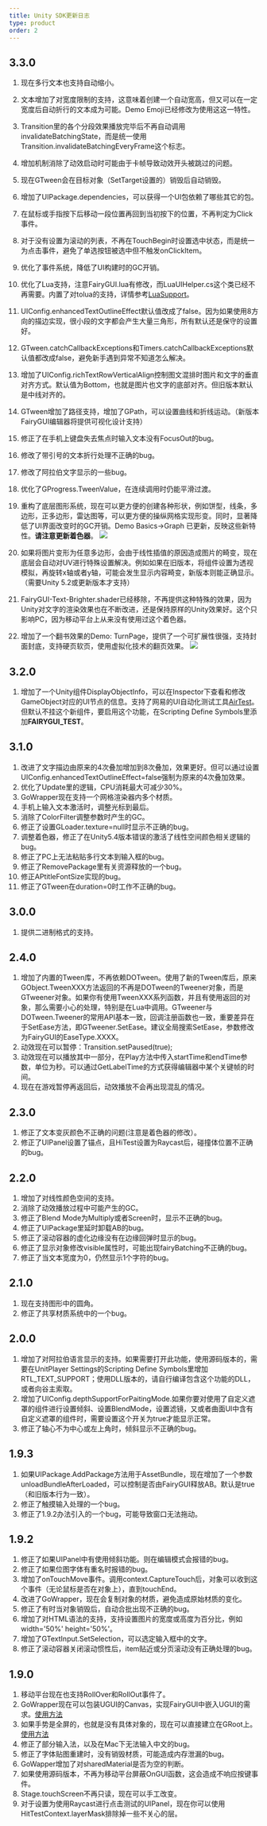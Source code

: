 ```yaml
---
title: Unity SDK更新日志
type: product
order: 2
---
```


## 3.3.0
1. 现在多行文本也支持自动缩小。
2. 文本增加了对宽度限制的支持，这意味着创建一个自动宽高，但又可以在一定宽度后自动折行的文本成为可能。Demo Emoji已经修改为使用这这一特性。
3. Transition里的各个分段效果播放完毕后不再自动调用invalidateBatchingState，而是统一使用Transition.invalidateBatchingEveryFrame这个标志。
4. 增加机制消除了动效启动时可能由于卡帧导致动效开头被跳过的问题。
5. 现在GTween会在目标对象（SetTarget设置的）销毁后自动销毁。
6. 增加了UIPackage.dependencies，可以获得一个UI包依赖了哪些其它的包。
7. 在鼠标或手指按下后移动一段位置再回到当初按下的位置，不再判定为Click事件。
8. 对于没有设置为滚动的列表，不再在TouchBegin时设置选中状态，而是统一为点击事件，避免了单选按钮被选中但不触发onClickItem。
9. 优化了事件系统，降低了UI构建时的GC开销。
10. 优化了Lua支持，注意FairyGUI.lua有修改，而LuaUIHelper.cs这个类已经不再需要。内置了对tolua的支持，详情参考[LuaSupport](https://github.com/fairygui/FairyGUI-unity/tree/master/LuaSupport)。
11. UIConfig.enhancedTextOutlineEffect默认值改成了false。因为如果使用8方向的描边实现，很小段的文字都会产生大量三角形，所有默认还是保守的设置好。
12. GTween.catchCallbackExceptions和Timers.catchCallbackExceptions默认值都改成false，避免新手遇到异常不知道怎么解决。
13. 增加了UIConfig.richTextRowVerticalAlign控制图文混排时图片和文字的垂直对齐方式。默认值为Bottom，也就是图片也文字的底部对齐。但旧版本默认是中线对齐的。
14. GTween增加了路径支持，增加了GPath，可以设置曲线和折线运动。（新版本FairyGUI编辑器将提供可视化设计支持）
15. 修正了在手机上键盘失去焦点时输入文本没有FocusOut的bug。
16. 修改了带引号的文本折行处理不正确的bug。
17. 修改了阿拉伯文字显示的一些bug。
18. 优化了GProgress.TweenValue，在连续调用时仍能平滑过渡。
19. 重构了底层图形系统，现在可以更方便的创建各种形状，例如饼型，线条，多边形，正多边形，雷达图等，可以更方便的操纵网格实现形变。同时，显著降低了UI界面改变时的GC开销。Demo Basics->Graph 已更新，反映这些新特性。**请注意更新着色器**。
![](../images/20190106125438.png)

20. 如果将图片变形为任意多边形，会由于线性插值的原因造成图片的畸变，现在底层会自动对UV进行特殊设置解决。例如如果在旧版本，将组件设置为透视模拟，再旋转x轴或者y轴，可能会发生显示内容畸变，新版本则能正确显示。（需要Unity 5.2或更新版本才支持）
21. FairyGUI-Text-Brighter.shader已经移除，不再提供这种特殊的效果，因为Unity对文字的渲染效果也在不断改进，还是保持原样的Unity效果好。这个只影响PC，因为移动平台上从来没有使用过这个着色器。 
22. 增加了一个翻书效果的Demo: TurnPage，提供了一个可扩展性很强，支持封面封底，支持硬页软页，使用虚拟化技术的翻页效果。
![](../images/turn_page.gif)

## 3.2.0
1. 增加了一个Unity组件DisplayObjectInfo，可以在Inspector下查看和修改GameObject对应的UI节点的信息。支持了网易的UI自动化测试工具[AirTest](https://github.com/AirtestProject/Poco-SDK/tree/master/Unity3D)。但默认不挂这个新组件，要启用这个功能，在Scripting Define Symbols里添加**FAIRYGUI_TEST**。

## 3.1.0
1. 改进了文字描边由原来的4次叠加增加到8次叠加，效果更好。但可以通过设置UIConfig.enhancedTextOutlineEffect=false强制为原来的4次叠加效果。
2. 优化了Update里的逻辑，CPU消耗最大可减少30%。
3. GoWrapper现在支持一个网格渲染器内多个材质。
4. 手机上输入文本激活时，调整光标到最后。
5. 消除了ColorFilter调整参数时产生的GC。
6. 修正了设置GLoader.texture=null时显示不正确的bug。
7. 调整着色器，修正了在Unity5.4版本错误的激活了线性空间颜色相关逻辑的bug。
8. 修正了PC上无法粘贴多行文本到输入框的bug。
9. 修正了RemovePackage里有关资源释放的一个bug。
10. 修正APtitleFontSize实现的bug。
11. 修正了GTween在duration=0时工作不正确的bug。

## 3.0.0
1. 提供二进制格式的支持。

## 2.4.0
1. 增加了内置的Tween库，不再依赖DOTween。使用了新的Tween库后，原来GObject.TweenXXX方法返回的不再是DOTween的Tweener对象，而是GTweener对象。如果你有使用TweenXXX系列函数，并且有使用返回的对象，那么需要小心的处理，特别是在Lua中调用。GTweener与DOTween.Tweener的常用API基本一致，回调注册函数也一致，重要差异在于SetEase方法，即GTweener.SetEase。建议全局搜索SetEase，参数修改为FairyGUI的EaseType.XXXX。
2. 动效现在可以暂停：Transition.setPaused(true);
3. 动效现在可以播放其中一部分，在Play方法中传入startTime和endTime参数，单位为秒。可以通过GetLabelTime的方式获得编辑器中某个关键帧的时间。
4. 现在在游戏暂停再返回后，动效播放不会再出现混乱的情况。

## 2.3.0
1. 修正了文本变灰颜色不正确的问题(注意是着色器的修改）。
2. 修正了UIPanel设置了锚点，且HiTest设置为Raycast后，碰撞体位置不正确的bug。

## 2.2.0
1. 增加了对线性颜色空间的支持。
2. 消除了动效播放过程中可能产生的GC。
3. 修正了Blend Mode为Multiply或者Screen时，显示不正确的bug。
4. 修正了UIPackage里延时卸载AB的bug。
5. 修正了滚动容器的虚化边缘没有在边缘回弹时显示的bug。
6. 修正了显示对象修改visible属性时，可能出现fairyBatching不正确的bug。
7. 修正了当文本宽度为0，仍然显示1个字符的bug。

## 2.1.0
1. 现在支持图形中的圆角。
2. 修正了共享材质系统中的一个bug。

## 2.0.0
1. 增加了对阿拉伯语言显示的支持。如果需要打开此功能，使用源码版本的，需要在UnitPlayer Settings的Scripting Define Symbols里增加RTL_TEXT_SUPPORT；使用DLL版本的，请自行编译包含这个功能的DLL，或者向谷主索取。
2. 增加了UIConfig.depthSupportForPaitingMode.如果你要对使用了自定义遮罩的组件进行设置倾斜、设置BlendMode，设置滤镜，又或者曲面UI中含有自定义遮罩的组件时，需要设置这个开关为true才能显示正常。
3. 修正了轴心不为中心或左上角时，倾斜显示不正确的bug。

## 1.9.3
1. 如果UIPackage.AddPackage方法用于AssetBundle，现在增加了一个参数unloadBundleAfterLoaded，可以控制是否由FairyGUI释放AB。默认是true（和旧版本行为一致）。
2. 修正了触摸输入处理的一个bug。
3. 修正了1.9.2办法引入的一个bug，可能导致窗口无法拖动。

## 1.9.2
1. 修正了如果UIPanel中有使用倾斜功能。则在编辑模式会报错的bug。
2. 修正了如果位图字体有重名时报错的bug。
3. 增加了onTouchMove事件。调用context.CaptureTouch后，对象可以收到这个事件（无论鼠标是否在对象上），直到touchEnd。
4. 改进了GoWrapper，现在会复制对象的材质，避免造成原始材质的变化。
5. 修正了有时当对象销毁后，自动合批出现不正确的bug。
6. 增加了对HTML语法的支持，支持设置图片的宽度或高度为百分比，例如width='50%' height='50%'。
7. 增加了GTextInput.SetSelection，可以选定输入框中的文字。
8. 修正了滚动容器关闭滚动惯性后，item贴近或分页滚动没有正确处理的bug。

## 1.9.0
1. 移动平台现在也支持RollOver和RollOut事件了。
2. GoWrapper现在可以包装UGUI的Canvas，实现FairyGUI中嵌入UGUI的需求。[使用方法](../guide/unity/insert3d.html#插入Canvas)
3. 如果手势是全屏的，也就是没有具体对象的，现在可以直接建立在GRoot上。[使用方法](../guide/unity/input.html#手势)
4. 修正了部分输入法，以及在Mac下无法输入中文的bug。
5. 修正了字体贴图重建时，没有销毁材质，可能造成内存泄漏的bug。
6. GoWapper增加了对sharedMaterial是否为空的判断。
7. 如果使用源码版本，不再为移动平台屏蔽OnGUI函数，这会造成不响应按键事件。
8. Stage.touchScreen不再只读，现在可以手工改变。
9. 对于设置为使用Raycast进行点击测试的UIPanel，现在你可以使用HitTestContext.layerMask排除掉一些不关心的层。